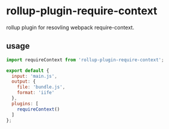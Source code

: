# rollup-plugin-require-context

rollup plugin for resovling webpack require-context.

## usage

```javascript
import requireContext from 'rollup-plugin-require-context';

export default {
  input: 'main.js',
  output: {
    file: 'bundle.js',
    format: 'iife'
  },
  plugins: [
    requireContext()
  ]
};
```
